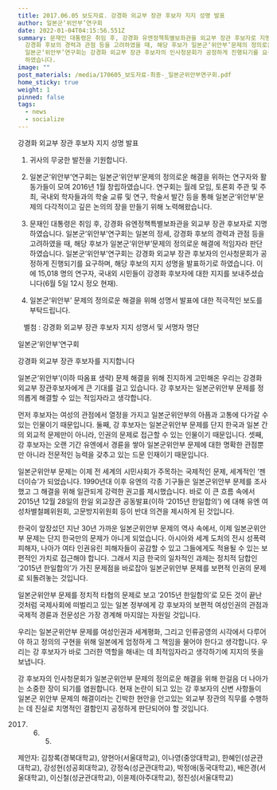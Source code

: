 ```yaml
---
title: 2017.06.05 보도자료. 강경화 외교부 장관 후보자 지지 성명 발표
author: 일본군‘위안부’연구회
date: 2022-01-04T04:15:56.551Z
summary: 문재인 대통령은 취임 후, 강경화 유엔정책특별보좌관을 외교부 장관 후보자로 지명하였습니다. 일본군‘위안부’연구회는 일본의 정세,
  강경화 후보의 경력과 관점 등을 고려하였을 때, 해당 후보가 일본군‘위안부’문제의 정의로운 해결에 적임자라 판단하였습니다.
  일본군‘위안부’연구회는 강경화 외교부 장관 후보자의 인사청문회가 공정하게 진행되기를 요구하며, 해당 후보의 지지 성명을 발표하기로
  하였습니다.
image: ""
post_materials: /media/170605_보도자료-최종-_일본군위안부연구회.pdf
home_sticky: true
weight: 1
pinned: false
tags:
  - news
  - socialize
---
```

강경화 외교부 장관 후보자 지지 성명 발표



1. 귀사의 무궁한 발전을 기원합니다.

2. 일본군‘위안부’연구회는 일본군‘위안부’문제의 정의로운 해결을 위하는 연구자와 활동가들이 모여 2016년 1월 창립하였습니다. 연구회는 월례 모임, 토론회 주관 및 주최, 국내외 학자들과의 학술 교류 및 연구, 학술서 발간 등을 통해 일본군‘위안부’문제의 다각적이고 깊은 논의의 장을 만들기 위해 노력해왔습니다.

3. 문재인 대통령은 취임 후, 강경화 유엔정책특별보좌관을 외교부 장관 후보자로 지명하였습니다. 일본군‘위안부’연구회는 일본의 정세, 강경화 후보의 경력과 관점 등을 고려하였을 때, 해당 후보가 일본군‘위안부’문제의 정의로운 해결에 적임자라 판단하였습니다. 일본군‘위안부’연구회는 강경화 외교부 장관 후보자의 인사청문회가 공정하게 진행되기를 요구하며, 해당 후보의 지지 성명을 발표하기로 하였습니다. 이에 15,018 명의 연구자, 국내외 시민들이 강경화 후보자에 대한 지지를 보내주셨습니다(6월 5일 12시 정오 현재).

4. 일본군‘위안부’ 문제의 정의로운 해결을 위해 성명서 발표에 대한 적극적인 보도를 부탁드립니다.



   별첨 : 강경화 외교부 장관 후보자 지지 성명서 및 서명자 명단



일본군‘위안부’연구회



강경화 외교부 장관 후보자를 지지합니다



일본군‘위안부’(이하 따옴표 생략) 문제 해결을 위해 진지하게 고민해온 우리는 강경화 외교부 장관후보자에게 큰 기대를 걸고 있습니다. 강 후보자는 일본군위안부 문제를 정의롭게 해결할 수 있는 적임자라고 생각합니다. 



먼저 후보자는 여성의 관점에서 열정을 가지고 일본군위안부의 아픔과 고통에 다가갈 수 있는 인물이기 때문입니다. 둘째, 강 후보자는 일본군위안부 문제를 단지 한국과 일본 간의 외교적 문제만이 아니라, 인권의 문제로 접근할 수 있는 인물이기 때문입니다. 셋째, 강 후보자는 오랜 기간 유엔에서 경륜을 쌓아 일본군위안부 문제에 대한 명확한 관점뿐만 아니라 전문적인 능력을 갖추고 있는 드문 인재이기 때문입니다. 



일본군위안부 문제는 이제 전 세계의 시민사회가 주목하는 국제적인 문제, 세계적인 ‘젠더이슈’가 되었습니다. 1990년대 이후 유엔의 각종 기구들은 일본군위안부 문제를 조사했고 그 해결을 위해 일관되게 강력한 권고를 제시했습니다. 바로 이 큰 흐름 속에서 2015년 12월 28일의 한일 외교장관 공동발표(이하 ‘2015년 한일합의’) 에 대해 유엔 여성차별철폐위원회, 고문방지위원회 등이 반대 의견을 제시하게 된 것입니다. 



한국이 앞장섰던 지난 30년 가까운 일본군위안부 문제의 역사 속에서, 이제 일본군위안부 문제는 단지 한국만의 문제가 아니게 되었습니다. 아시아와 세계 도처의 전시 성폭력 피해자, 나아가 여타 인권유린 피해자들이 공감할 수 있고 그들에게도 적용될 수 있는 보편적인 가치로 접근해야 합니다. 그래서 지금 한국의 일차적인 과제는 정치적 담합인 ‘2015년 한일합의’가 가진 문제점을 바로잡아 일본군위안부 문제를 보편적 인권의 문제로 되돌려놓는 것입니다. 



일본군위안부 문제를 정치적 타협의 문제로 보고 ‘2015년 한일합의’로 모든 것이 끝난 것처럼 국제사회에 떠벌리고 있는 일본 정부에게 강 후보자의 보편적 여성인권의 관점과 국제적 경륜과 전문성은 가장 경계해 마지않는 자원일 것입니다. 



우리는 일본군위안부 문제를 여성인권과 세계평화, 그리고 인류공영의 시각에서 다루어야 하고 정의의 구현을 위해 일본에게 엄정하게 그 책임을 물어야 한다고 생각합니다. 우리는 강 후보자가 바로 그러한 역할을 해내는 데 최적임자라고 생각하기에 지지의 뜻을 보냅니다. 



강 후보자의 인사청문회가 일본군위안부 문제의 정의로운 해결을 위해 한걸음 더 나아가는 소중한 장이 되기를 염원합니다. 현재 논란이 되고 있는 강 후보자의 신변 사항들이 일본군 위안부 문제의 해결이라는 긴박한 현안을 안고있는 외교부 장관의 직무를 수행하는 데 진실로 치명적인 결함인지 공정하게 판단되어야 할 것입니다.



2017. 6. 5.



제안자: 김창록(경북대학교), 양현아(서울대학교), 이나영(중앙대학교), 한혜인(성균관대학교), 강성현(성공회대학교), 강정숙(성균관대학교), 박정애(동국대학교), 배은경(서울대학교), 이신철(성균관대학교), 이윤제(아주대학교), 정진성(서울대학교)